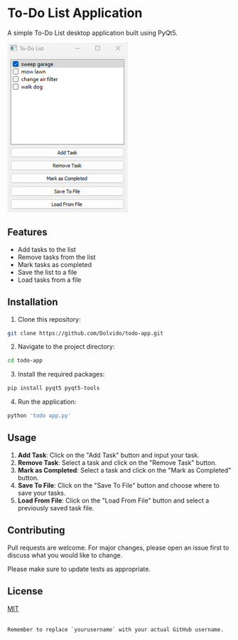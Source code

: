 # To-Do List Application

A simple To-Do List desktop application built using PyQt5.

![Screenshot](screenshot.png)

## Features

- Add tasks to the list
- Remove tasks from the list
- Mark tasks as completed
- Save the list to a file
- Load tasks from a file

## Installation

1. Clone this repository:
```bash
git clone https://github.com/Dolvido/todo-app.git
```

2. Navigate to the project directory:
```bash
cd todo-app
```

3. Install the required packages:
```bash
pip install pyqt5 pyqt5-tools
```

4. Run the application:
```bash
python 'todo app.py'
```

## Usage

1. **Add Task**: Click on the "Add Task" button and input your task.
2. **Remove Task**: Select a task and click on the "Remove Task" button.
3. **Mark as Completed**: Select a task and click on the "Mark as Completed" button.
4. **Save To File**: Click on the "Save To File" button and choose where to save your tasks.
5. **Load From File**: Click on the "Load From File" button and select a previously saved task file.

## Contributing

Pull requests are welcome. For major changes, please open an issue first to discuss what you would like to change.

Please make sure to update tests as appropriate.

## License

[MIT](https://choosealicense.com/licenses/mit/)
```

Remember to replace `yourusername` with your actual GitHub username.
